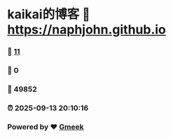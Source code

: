 # kaikai的博客 :link: https://naphjohn.github.io 
### :page_facing_up: [11](https://naphjohn.github.io/tag.html) 
### :speech_balloon: 0 
### :hibiscus: 49852 
### :alarm_clock: 2025-09-13 20:10:16 
### Powered by :heart: [Gmeek](https://github.com/Meekdai/Gmeek)
